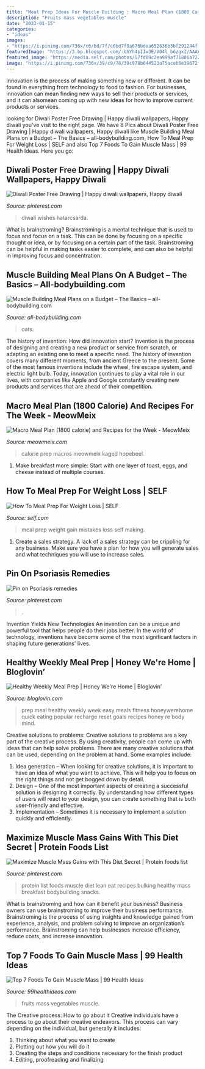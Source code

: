 ```yaml
---
title: "Meal Prep Ideas For Muscle Building : Macro Meal Plan (1800 Calorie) And Recipes For The Week"
description: "Fruits mass vegetables muscle"
date: "2023-01-15"
categories:
- "ideas"
images:
- "https://i.pinimg.com/736x/c6/bd/7f/c6bd7f9a676bdea652636b3bf291244f.jpg"
featuredImage: "https://3.bp.blogspot.com/-bhYh4pIIw3E/V04l_b6zgxI/AAAAAAAA2lQ/rB13UuxnA7kH2dpTjlWl3nHskn3vzrT6ACKgB/s1600/HWH+Quick+%2526+Easy+Weekly+Meal+Prep+.jpg"
featured_image: "https://media.self.com/photos/57fd09c2ea999af71886a722/master/pass/meal-prep-mistakes.jpg?mbid=social_retweet"
image: "https://i.pinimg.com/736x/39/c9/78/39c978b044523a75aceb6e39672ff59e.jpg"
---
```



Innovation is the process of making something new or different. It can be found in everything from technology to food to fashion. For businesses, innovation can mean finding new ways to sell their products or services, and it can alsomean coming up with new ideas for how to improve current products or services.

	

		
looking for Diwali Poster Free Drawing | Happy diwali wallpapers, Happy diwali you've visit to the right page. We have 8 Pics about Diwali Poster Free Drawing | Happy diwali wallpapers, Happy diwali like Muscle Building Meal Plans on a Budget – The Basics – all-bodybuilding.com, How To Meal Prep For Weight Loss | SELF and also Top 7 Foods To Gain Muscle Mass | 99 Health Ideas. Here you go:
		
    
## Diwali Poster Free Drawing | Happy Diwali Wallpapers, Happy Diwali

<img loading=lazy src="https://i.pinimg.com/originals/ff/07/bb/ff07bbe079d1de735d239685d51bf0df.jpg" onerror="this.onerror=null;this.src='https://tse1.mm.bing.net/th?id=OIP.anOepcfAdsQ0cSXQbxEDdgHaFj&amp;pid=15.1';" alt="Diwali Poster Free Drawing | Happy diwali wallpapers, Happy diwali">

_Source: pinterest.com_

>diwali wishes hatarcsarda. 

	

What is brainstroming? Brainstroming is a mental technique that is used to focus and focus on a task. This can be done by focusing on a specific thought or idea, or by focusing on a certain part of the task. Brainstroming can be helpful in making tasks easier to complete, and can also be helpful in improving focus and concentration.

    
## Muscle Building Meal Plans On A Budget – The Basics – All-bodybuilding.com

<img loading=lazy src="http://all-bodybuilding.com/wp-content/uploads/2019/11/The2B82BBest2BMuscle-Building2BTriceps2BExercises2521.png" onerror="this.onerror=null;this.src='https://tse2.mm.bing.net/th?id=OIP.PH7LYMAk-ueQgfAtPPpAxwHaEo&amp;pid=15.1';" alt="Muscle Building Meal Plans on a Budget – The Basics – all-bodybuilding.com">

_Source: all-bodybuilding.com_

>oats. 

	

The history of invention: How did innovation start?
Invention is the process of designing and creating a new product or service from scratch, or adapting an existing one to meet a specific need. The history of invention covers many different moments, from ancient Greece to the present. Some of the most famous inventions include the wheel, fire escape system, and electric light bulb. Today, innovation continues to play a vital role in our lives, with companies like Apple and Google constantly creating new products and services that are ahead of their competition.

    
## Macro Meal Plan (1800 Calorie) And Recipes For The Week - MeowMeix

<img loading=lazy src="https://meowmeix.com/wp-content/uploads/2017/02/GW8B8594-1-e1487376955679.jpg" onerror="this.onerror=null;this.src='https://tse3.mm.bing.net/th?id=OIP.boKcZlKqPgqNOGIymwJSpAHaGk&amp;pid=15.1';" alt="Macro Meal Plan (1800 calorie) and Recipes for the Week - MeowMeix">

_Source: meowmeix.com_

>calorie prep macros meowmeix kaged hopebeel. 

	

1. Make breakfast more simple: Start with one layer of toast, eggs, and cheese instead of multiple courses. 

    
## How To Meal Prep For Weight Loss | SELF

<img loading=lazy src="https://media.self.com/photos/57fd09c2ea999af71886a722/master/pass/meal-prep-mistakes.jpg?mbid=social_retweet" onerror="this.onerror=null;this.src='https://tse3.mm.bing.net/th?id=OIP.Z_3doTW4WR0efIyGz2ThMwHaFf&amp;pid=15.1';" alt="How To Meal Prep For Weight Loss | SELF">

_Source: self.com_

>meal prep weight gain mistakes loss self making. 

	

1. Create a sales strategy. A lack of a sales strategy can be crippling for any business. Make sure you have a plan for how you will generate sales and what techniques you will use to increase sales.

    
## Pin On Psoriasis Remedies

<img loading=lazy src="https://i.pinimg.com/736x/c6/bd/7f/c6bd7f9a676bdea652636b3bf291244f.jpg" onerror="this.onerror=null;this.src='https://tse1.mm.bing.net/th?id=OIP.djoAccwd13Pd8JV1wItHlAHaHa&amp;pid=15.1';" alt="Pin on Psoriasis remedies">

_Source: pinterest.com_

>. 

	

Invention Yields New Technologies
An invention can be a unique and powerful tool that helps people do their jobs better. In the world of technology, inventions have become some of the most significant factors in shaping future generations' lives.

    
## Healthy Weekly Meal Prep | Honey We&#039;re Home | Bloglovin’

<img loading=lazy src="https://3.bp.blogspot.com/-bhYh4pIIw3E/V04l_b6zgxI/AAAAAAAA2lQ/rB13UuxnA7kH2dpTjlWl3nHskn3vzrT6ACKgB/s1600/HWH+Quick+%2526+Easy+Weekly+Meal+Prep+.jpg" onerror="this.onerror=null;this.src='https://tse1.mm.bing.net/th?id=OIP.gwQBlSGbRTDq7hC8DojeAwHaLJ&amp;pid=15.1';" alt="Healthy Weekly Meal Prep | Honey We&#039;re Home | Bloglovin’">

_Source: bloglovin.com_

>prep meal healthy weekly week easy meals fitness honeywerehome quick eating popular recharge reset goals recipes honey re body mind. 

	

Creative solutions to problems:
Creative solutions to problems are a key part of the creative process. By using creativity, people can come up with ideas that can help solve problems. There are many creative solutions that can be used, depending on the problem at hand. Some examples include:
1. Idea generation – When looking for creative solutions, it is important to have an idea of what you want to achieve. This will help you to focus on the right things and not get bogged down by detail.
2. Design – One of the most important aspects of creating a successful solution is designing it correctly. By understanding how different types of users will react to your design, you can create something that is both user-friendly and effective.
3. Implementation – Sometimes it is necessary to implement a solution quickly and efficiently.

    
## Maximize Muscle Mass Gains With This Diet Secret | Protein Foods List

<img loading=lazy src="https://i.pinimg.com/736x/39/c9/78/39c978b044523a75aceb6e39672ff59e.jpg" onerror="this.onerror=null;this.src='https://tse4.mm.bing.net/th?id=OIP.hUhtjGHrHMu82iEPt8QBcQHaMT&amp;pid=15.1';" alt="Maximize Muscle Mass Gains with This Diet Secret | Protein foods list">

_Source: pinterest.com_

>protein list foods muscle diet lean eat recipes bulking healthy mass breakfast bodybuilding snacks. 

	

What is brainstroming and how can it benefit your business?
Business owners can use brainstroming to improve their business performance. Brainstroming is the process of using insights and knowledge gained from experience, analysis, and problem solving to improve an organization’s performance. Brainstroming can help businesses increase efficiency, reduce costs, and increase innovation.

    
## Top 7 Foods To Gain Muscle Mass | 99 Health Ideas

<img loading=lazy src="https://www.99healthideas.com/wp-content/uploads/2020/08/fruits-and-vegetables.jpg" onerror="this.onerror=null;this.src='https://tse2.mm.bing.net/th?id=OIP.qceJn52mW0t51upKellU5QHaDt&amp;pid=15.1';" alt="Top 7 Foods To Gain Muscle Mass | 99 Health Ideas">

_Source: 99healthideas.com_

>fruits mass vegetables muscle. 

	

The Creative process: How to go about it
Creative individuals have a process to go about their creative endeavors. This process can vary depending on the individual, but generally it includes: 
1. Thinking about what you want to create 
2. Plotting out how you will do it 
3. Creating the steps and conditions necessary for the finish product 
4. Editing, proofreading and finalizing 

